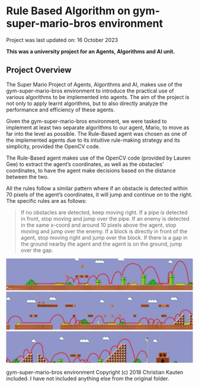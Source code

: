 # Rule Based Algorithm on gym-super-mario-bros environment

Project was last updated on: 16 October 2023

**This was a university project for an Agents, Algorithms and AI unit.**

## Project Overview

The Super Mario Project of Agents, Algorithms and AI, makes use of the gym-super-mario-bros environment to introduce the practical use of various algorithms to be implemented into agents. The aim of the project is not only to apply learnt algorithms, but to also directly analyze the performance and efficiency of these agents.

Given the gym-super-mario-bros environment, we were tasked to implement at least two separate algorithms to our agent, Mario, to move as far into the level as possible. The Rule-Based agent was chosen as one of the implemented agents due to its intuitive rule-making strategy and its simplicity, provided the OpenCV code.

The Rule-Based agent makes use of the OpenCV code (provided by Lauren Gee) to extract the agent’s coordinates, as well as the obstacles’ coordinates, to have the agent make decisions based on the distance between the two. 

All the rules follow a similar pattern where if an obstacle is detected within 70 pixels of the agent’s coordinates, it will jump and continue on to the right. The specific rules are as follows:

> If no obstacles are detected, keep moving right.
> If a pipe is detected in front, stop moving and jump over the pipe.
> If an enemy is detected in the same x-coord and around 10 pixels above the agent, stop moving and jump over the enemy.
> If a block is directly in front of the agent, stop moving right and jump over the block.
> If there is a gap in the ground nearby the agent and the agent is on the ground, jump over the gap.

![screenshot](grainy.png)

gym-super-mario-bros environment Copyright (c) 2018 Christian Kauten included. I have not included anything else from the original folder.

